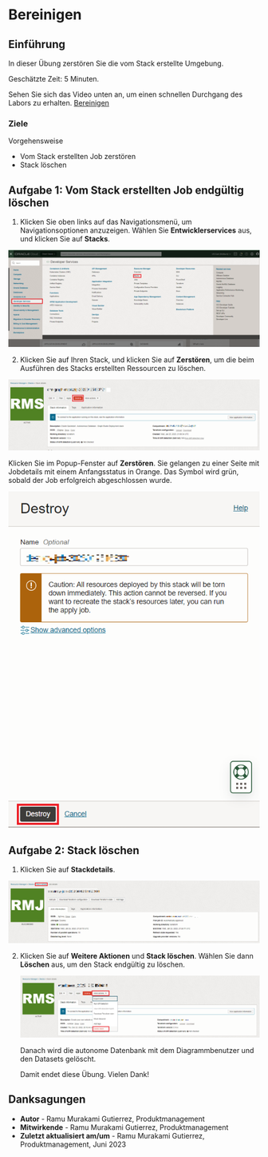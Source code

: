# Bereinigen

## Einführung

In dieser Übung zerstören Sie die vom Stack erstellte Umgebung.

Geschätzte Zeit: 5 Minuten.

Sehen Sie sich das Video unten an, um einen schnellen Durchgang des Labors zu erhalten. [Bereinigen](videohub:1_uf4pv1t0)

### Ziele

Vorgehensweise

*   Vom Stack erstellten Job zerstören
*   Stack löschen

## Aufgabe 1: Vom Stack erstellten Job endgültig löschen

1.  Klicken Sie oben links auf das Navigationsmenü, um Navigationsoptionen anzuzeigen. Wählen Sie **Entwicklerservices** aus, und klicken Sie auf **Stacks**.

![Schritte zum Erreichen von Stack im OCI-Navigationsmenü](./images/stack-in-oci.png)

2.  Klicken Sie auf Ihren Stack, und klicken Sie auf **Zerstören**, um die beim Ausführen des Stacks erstellten Ressourcen zu löschen.

![Zeigt, wie der Stack gelöscht wird](./images/destroy-stack.png)

Klicken Sie im Popup-Fenster auf **Zerstören**. Sie gelangen zu einer Seite mit Jobdetails mit einem Anfangsstatus in Orange. Das Symbol wird grün, sobald der Job erfolgreich abgeschlossen wurde.

![Zeigt, wie der letzte Schritt des Stapels zerstört wird](./images/destroy-final.png)

## Aufgabe 2: Stack löschen

1.  Klicken Sie auf **Stackdetails**.

![Zurück zu Stack Details](./images/stack-details.png)

2.  Klicken Sie auf **Weitere Aktionen** und **Stack löschen**. Wählen Sie dann **Löschen** aus, um den Stack endgültig zu löschen.
    
    ![Schritte zum Löschen von Stack](./images/delete-stack.png)
    
    Danach wird die autonome Datenbank mit dem Diagrammbenutzer und den Datasets gelöscht.
    
    Damit endet diese Übung. Vielen Dank!
    

## Danksagungen

*   **Autor** - Ramu Murakami Gutierrez, Produktmanagement
*   **Mitwirkende** - Ramu Murakami Gutierrez, Produktmanagement
*   **Zuletzt aktualisiert am/um** - Ramu Murakami Gutierrez, Produktmanagement, Juni 2023